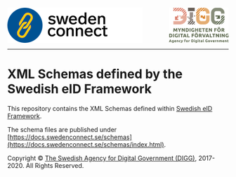 <p>
<img align="left" src="docs/img/sweden-connect.png"></img>
<img align="right" src="docs/img/digg_centered.png"></img>
</p>
<p>
<img align="center" src="docs/img/transparent.png"></img>
</p>

------

# XML Schemas defined by the Swedish eID Framework

This repository contains the XML Schemas defined within [Swedish eID Framework](https://github.com/swedenconnect/technical-framework).

The schema files are published under [https://docs.swedenconnect.se/schemas](https://docs.swedenconnect.se/schemas/index.html).

Copyright &copy; [The Swedish Agency for Digital Government (DIGG)](https://www.digg.se), 2017-2020. All Rights Reserved.
